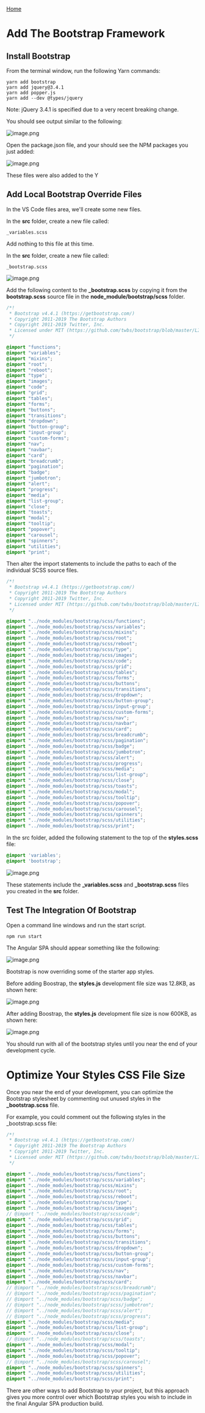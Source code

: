 [Home](README.md)

# Add The Bootstrap Framework

## Install Bootstrap

From the terminal window, run the following Yarn commands:

```
yarn add bootstrap
yarn add jquery@3.4.1
yarn add popper.js
yarn add --dev @types/jquery
```

Note: jQuery 3.4.1 is specified due to a very recent breaking change.

You should see output similar to the following:

![image.png](/.attachments/image-eef42f4d-9d94-4a8d-9620-da43d465cb08.png)

Open the package.json file, and your should see the NPM packages you just added:

![image.png](/.attachments/image-21d472bd-cef3-4bc4-bf02-64ff328c282f.png)

These files were also added to the Y

## Add Local Bootstrap Override Files 

In the VS Code files area, we'll create some new files.

In the **src** folder, create a new file called: 

```
_variables.scss
```

Add nothing to this file at this time. 

In the **src** folder, create a new file called: 

```
_bootstrap.scss
```

![image.png](/.attachments/image-ab075246-1dea-4036-913d-ce405d0b022d.png)

Add the following content to the **_bootstrap.scss** by copying it from the **bootstrap.scss** source file in the **node_module/bootstrap/scss** folder. 

``` css
/*!
 * Bootstrap v4.4.1 (https://getbootstrap.com/)
 * Copyright 2011-2019 The Bootstrap Authors
 * Copyright 2011-2019 Twitter, Inc.
 * Licensed under MIT (https://github.com/twbs/bootstrap/blob/master/LICENSE)
 */

@import "functions";
@import "variables";
@import "mixins";
@import "root";
@import "reboot";
@import "type";
@import "images";
@import "code";
@import "grid";
@import "tables";
@import "forms";
@import "buttons";
@import "transitions";
@import "dropdown";
@import "button-group";
@import "input-group";
@import "custom-forms";
@import "nav";
@import "navbar";
@import "card";
@import "breadcrumb";
@import "pagination";
@import "badge";
@import "jumbotron";
@import "alert";
@import "progress";
@import "media";
@import "list-group";
@import "close";
@import "toasts";
@import "modal";
@import "tooltip";
@import "popover";
@import "carousel";
@import "spinners";
@import "utilities";
@import "print";
```

Then alter the import statements to include the paths to each of the individual SCSS source files.

``` scss
/*!
 * Bootstrap v4.4.1 (https://getbootstrap.com/)
 * Copyright 2011-2019 The Bootstrap Authors
 * Copyright 2011-2019 Twitter, Inc.
 * Licensed under MIT (https://github.com/twbs/bootstrap/blob/master/LICENSE)
 */

@import "../node_modules/bootstrap/scss/functions";
@import "../node_modules/bootstrap/scss/variables";
@import "../node_modules/bootstrap/scss/mixins";
@import "../node_modules/bootstrap/scss/root";
@import "../node_modules/bootstrap/scss/reboot";
@import "../node_modules/bootstrap/scss/type";
@import "../node_modules/bootstrap/scss/images";
@import "../node_modules/bootstrap/scss/code";
@import "../node_modules/bootstrap/scss/grid";
@import "../node_modules/bootstrap/scss/tables";
@import "../node_modules/bootstrap/scss/forms";
@import "../node_modules/bootstrap/scss/buttons";
@import "../node_modules/bootstrap/scss/transitions";
@import "../node_modules/bootstrap/scss/dropdown";
@import "../node_modules/bootstrap/scss/button-group";
@import "../node_modules/bootstrap/scss/input-group";
@import "../node_modules/bootstrap/scss/custom-forms";
@import "../node_modules/bootstrap/scss/nav";
@import "../node_modules/bootstrap/scss/navbar";
@import "../node_modules/bootstrap/scss/card";
@import "../node_modules/bootstrap/scss/breadcrumb";
@import "../node_modules/bootstrap/scss/pagination";
@import "../node_modules/bootstrap/scss/badge";
@import "../node_modules/bootstrap/scss/jumbotron";
@import "../node_modules/bootstrap/scss/alert";
@import "../node_modules/bootstrap/scss/progress";
@import "../node_modules/bootstrap/scss/media";
@import "../node_modules/bootstrap/scss/list-group";
@import "../node_modules/bootstrap/scss/close";
@import "../node_modules/bootstrap/scss/toasts";
@import "../node_modules/bootstrap/scss/modal";
@import "../node_modules/bootstrap/scss/tooltip";
@import "../node_modules/bootstrap/scss/popover";
@import "../node_modules/bootstrap/scss/carousel";
@import "../node_modules/bootstrap/scss/spinners";
@import "../node_modules/bootstrap/scss/utilities";
@import "../node_modules/bootstrap/scss/print";
```

In the src folder, added the following statement to the top of the **styles.scss** file: 
 
``` scss
@import 'variables'; 
@import 'bootstrap';
```

![image.png](/.attachments/image-fc3c7252-a2ae-459a-b768-38942ca8550b.png)

These statements include the **_variables.scss** and **_bootstrap.scss** files you created in the **src** folder. 

## Test The Integration Of Bootstrap

Open a command line windows and run the start script. 

```
npm run start
``` 

The Angular SPA should appear something like the following:

![image.png](/.attachments/image-fbd80665-5c34-4339-87b0-75afff65c435.png)

Bootstrap is now overriding some of the starter app styles.

Before adding Boostrap, the **styles.js** development file size was 12.8KB, as shown here:

![image.png](/.attachments/image-c5b32d3d-feed-467e-8bcb-cf638deddc67.png)

After adding Boostrap, the **styles.js** development file size is now 600KB, as shown here:

![image.png](/.attachments/image-51e81096-f77e-4e2e-a0b2-ae81f777afd3.png)

You should run with all of the bootstrap styles until you near the end of your development cycle. 

# Optimize Your Styles CSS File Size 

Once you near the end of your development, you can optimize the Bootstrap stylesheet by commenting out unused styles in the **_bootstrap.scss** file. 

For example, you could comment out the following styles in the _bootstrap.scss file: 

``` scss
/*!
 * Bootstrap v4.4.1 (https://getbootstrap.com/)
 * Copyright 2011-2019 The Bootstrap Authors
 * Copyright 2011-2019 Twitter, Inc.
 * Licensed under MIT (https://github.com/twbs/bootstrap/blob/master/LICENSE)
 */

@import "../node_modules/bootstrap/scss/functions";
@import "../node_modules/bootstrap/scss/variables";
@import "../node_modules/bootstrap/scss/mixins";
@import "../node_modules/bootstrap/scss/root";
@import "../node_modules/bootstrap/scss/reboot";
@import "../node_modules/bootstrap/scss/type";
@import "../node_modules/bootstrap/scss/images";
// @import "../node_modules/bootstrap/scss/code";
@import "../node_modules/bootstrap/scss/grid";
@import "../node_modules/bootstrap/scss/tables";
@import "../node_modules/bootstrap/scss/forms";
@import "../node_modules/bootstrap/scss/buttons";
@import "../node_modules/bootstrap/scss/transitions";
@import "../node_modules/bootstrap/scss/dropdown";
@import "../node_modules/bootstrap/scss/button-group";
@import "../node_modules/bootstrap/scss/input-group";
@import "../node_modules/bootstrap/scss/custom-forms";
@import "../node_modules/bootstrap/scss/nav";
@import "../node_modules/bootstrap/scss/navbar";
@import "../node_modules/bootstrap/scss/card";
// @import "../node_modules/bootstrap/scss/breadcrumb";
// @import "../node_modules/bootstrap/scss/pagination";
// @import "../node_modules/bootstrap/scss/badge";
// @import "../node_modules/bootstrap/scss/jumbotron";
// @import "../node_modules/bootstrap/scss/alert";
// @import "../node_modules/bootstrap/scss/progress";
@import "../node_modules/bootstrap/scss/media";
@import "../node_modules/bootstrap/scss/list-group";
@import "../node_modules/bootstrap/scss/close";
// @import "../node_modules/bootstrap/scss/toasts";
@import "../node_modules/bootstrap/scss/modal";
@import "../node_modules/bootstrap/scss/tooltip";
@import "../node_modules/bootstrap/scss/popover";
// @import "../node_modules/bootstrap/scss/carousel";
@import "../node_modules/bootstrap/scss/spinners";
@import "../node_modules/bootstrap/scss/utilities";
@import "../node_modules/bootstrap/scss/print";
```

There are other ways to add Bootstrap to your project, but this approach gives you more control over which Bootstrap styles you wish to include in the final Angular SPA production build.






